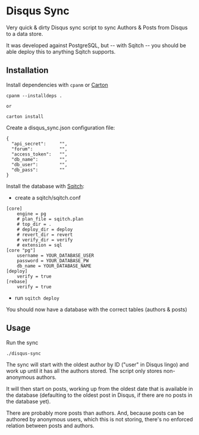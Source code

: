 # Disqus Sync

Very quick & dirty Disqus sync script to sync Authors & Posts from Disqus to a data store.

It was developed against PostgreSQL, but -- with Sqitch -- you should be able deploy this to anything Sqitch supports.

## Installation  

Install dependencies with `cpanm` or [Carton](https://metacpan.org/pod/Carton)

```
cpanm --installdeps .

or 

carton install
```

Create a disqus_sync.json configuration file:

```
{
  "api_secret":     "",    
  "forum":          "",
  "access_token":   "",
  "db_name":        "",
  "db_user":        "",
  "db_pass":        ""
}
```

Install the database with [Sqitch](http://sqitch.org):
* create a sqitch/sqitch.conf

```
[core]
	engine = pg
	# plan_file = sqitch.plan
	# top_dir = .
	# deploy_dir = deploy
	# revert_dir = revert
	# verify_dir = verify
	# extension = sql
[core "pg"]
	username = YOUR_DATABASE_USER
	password = YOUR_DATABASE_PW
	db_name = YOUR_DATABASE_NAME
[deploy]
	verify = true
[rebase]
	verify = true
```

* run `sqitch deploy`

You should now have a database with the correct tables (authors & posts)

## Usage

Run the sync 

```
./disqus-sync
```

The sync will start with the oldest author by ID ("user" in Disqus lingo) and work up until it has all the authors stored. The script only stores non-anonymous authors.

It will then start on posts, working up from the oldest date that is available in the database (defaulting to the oldest post in Disqus, if there are no posts in the database yet).

There are probably more posts than authors. And, because posts can be authored by anonymous users, which this is not storing, there's no enforced relation between posts and authors.
